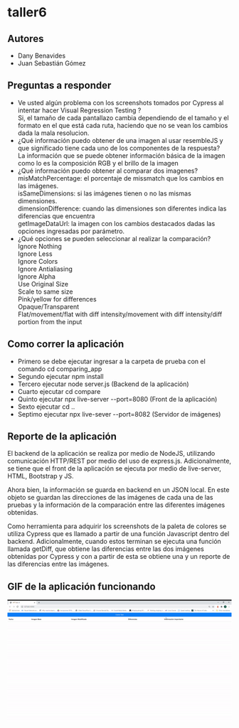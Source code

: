 # taller6
## Autores
* Dany Benavides
* Juan Sebastián Gómez 
## Preguntas a responder
* Ve usted algún problema con los screenshots tomados por Cypress al intentar hacer Visual Regression Testing ?<br>
 Si, el tamaño de cada pantallazo cambia dependiendo de el tamaño y el formato en el que está cada ruta, haciendo que no se vean los cambios dada la mala resolucion.
* ¿Qué información puedo obtener de una imagen al usar resembleJS y que significado tiene cada uno de los componentes de la respuesta? <br>
  La información que se puede obtener información básica de la imagen como lo es la composición RGB y el brillo de la imagen
* ¿Qué información puedo obtener al comparar dos imagenes? <br>
misMatchPercentage: el porcentaje de missmatch que los cambios en las imágenes. <br>
isSameDimensions: si las imágenes tienen o no las mismas dimensiones.<br>
dimensionDifference: cuando las dimensiones son diferentes indica las diferencias que encuentra<br>
getImageDataUrl: la imagen con los cambios destacados dadas las opciones ingresadas por parámetro.<br>
* ¿Qué opciones se pueden seleccionar al realizar la comparación? <br>
Ignore Nothing<br>
Ignore Less<br>
Ignore Colors<br>
Ignore Antialiasing<br>
Ignore Alpha <br>
Use Original Size <br>
Scale to same size <br>
Pink/yellow for differences <br>
Opaque/Transparent<br>
Flat/movement/flat with diff intensity/movement with diff intensity/diff portion from the input<br>

## Como correr la aplicación

* Primero se debe ejecutar ingresar a la carpeta de prueba con el comando cd comparing_app
* Segundo ejecutar npm install
* Tercero ejecutar node server.js (Backend de la aplicación)
* Cuarto ejecutar cd compare
* Quinto ejecutar npx live-server --port=8080 (Front de la aplicación)
* Sexto ejecutar cd ..
* Septimo ejecutar npx live-sever --port=8082 (Servidor de imágenes)

## Reporte de la aplicación
El backend de la aplicación se realiza por medio de NodeJS, utilizando comunicación HTTP/REST por medio del uso de express.js. Adicionalmente, se tiene que el front de la
aplicación se ejecuta por medio de live-server, HTML, Bootstrap y JS. <br>

Ahora bien, la información se guarda en backend en un JSON local. En este objeto se guardan las direcciones de las imágenes de cada una de las pruebas y la información de la
comparación entre las diferentes imágenes obtenidas. <br>

Como herramienta para adquirir los screenshots de la paleta de colores se utiliza Cypress que es llamado a partir de una función Javascript dentro del backend. Adicionalmente,
cuando estos terminan se ejecuta una función llamada getDiff, que obtiene las diferencias entre las dos imágenes obtenidas por Cypress y con a partir de esta se obtiene
una y un reporte de las diferencias entre las imágenes.

## GIF de la aplicación funcionando
![Gif de la app](https://github.com/DanyAlej/taller6/blob/main/ezgif-3-b0f1de436227.gif)
